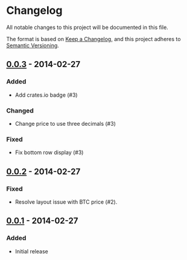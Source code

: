 # Changelog

All notable changes to this project will be documented in this file.

The format is based on [Keep a Changelog](https://keepachangelog.com/en/1.1.0/),
and this project adheres to
[Semantic Versioning](https://semver.org/spec/v2.0.0.html).

## [0.0.3] - 2014-02-27

### Added

- Add crates.io badge (#3)

### Changed

- Change price to use three decimals (#3)

### Fixed

- Fix bottom row display (#3)

## [0.0.2] - 2014-02-27

### Fixed

- Resolve layout issue with BTC price (#2).

## [0.0.1] - 2014-02-27

### Added

- Initial release

[0.0.3]: https://github.com/shapeshed/wenmoon/compare/v0.0.2...v0.0.3
[0.0.2]: https://github.com/shapeshed/wenmoon/compare/v0.0.1...v0.0.2
[0.0.1]: https://github.com/shapeshed/wenmoon/releases/tag/0.0.1
